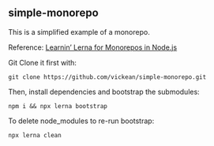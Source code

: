 ## simple-monorepo

This is a simplified example of a monorepo.

Reference:
[Learnin’ Lerna for Monorepos in Node.js](https://medium.com/@chris_14660/learnin-lerna-for-monorepos-in-node-js-5b577bdbf380)

Git Clone it first with:

`git clone https://github.com/vickean/simple-monorepo.git`

Then, install dependencies and bootstrap the submodules:

`npm i && npx lerna bootstrap`

To delete node_modules to re-run bootstrap:

`npx lerna clean`
